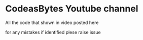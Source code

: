 # CodeasBytes Youtube channel

All the code that shown in video posted here

for any mistakes if identified plese raise issue
